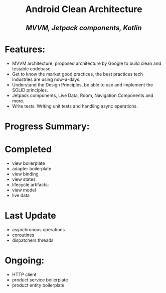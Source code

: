# <div align="center">**Android Clean Architecture**</div>
## <div align="center">*MVVM, Jetpack components, Kotlin*</div>

# Features:
- MVVM architecture, proposed architecture by Google to build clean and testable codebase.
- Get to know the market good practices, the best practices tech industries are using now-a-days.
- Understand the Design Principles, be able to use and implement the SOLID principles.
- Jetpack components, Live Data, Room, Navigation Components and more.
- Write tests. Writing unit tests and handling async operations.

# Progress Summary:

# Completed
- view boilerplate
- adapter boilerplate
- view binding
- view states
- lifecycle artifacts:
- view model
- live data

# Last Update
- asynchronous operations
- coroutines
- dispatchers threads

# Ongoing:
- HTTP client
- product service boilerplate
- product entity boilerplate
